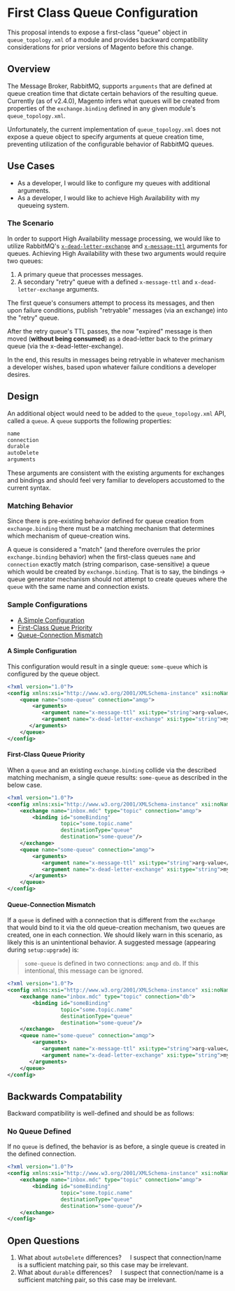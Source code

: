 # First Class Queue Configuration

This proposal intends to expose a first-class "queue" object in `queue_topology.xml` of a module and provides backward compatibility considerations for prior versions of Magento before this change.

## Overview

The Message Broker, RabbitMQ, supports `arguments` that are defined at queue creation time that dictate certain behaviors of the resulting queue. Currently (as of v2.4.0), Magento infers what queues will be created from properties of the `exchange.binding` defined in any given module's `queue_topology.xml`.

Unfortunately, the current implementation of `queue_topology.xml` does not expose a queue object to specify arguments at queue creation time, preventing utilization of the configurable behavior of RabbitMQ queues.

## Use Cases

- As a developer, I would like to configure my queues with additional arguments.
- As a developer, I would like to achieve High Availability with my queueing system.

### The Scenario

In order to support High Availability message processing, we would like to utilize RabbitMQ's [`x-dead-letter-exchange`](https://www.rabbitmq.com/dlx.html) and [`x-message-ttl`](https://www.rabbitmq.com/ttl.html) arguments for queues. Achieving High Availability with these two arguments would require two queues:

1. A primary queue that processes messages.
2. A secondary "retry" queue with a defined `x-message-ttl` and `x-dead-letter-exchange` arguments.

The first queue's consumers attempt to process its messages, and then upon failure conditions, publish "retryable" messages (via an exchange) into the "retry" queue.

After the retry queue's TTL passes, the now "expired" message is then moved (**without being consumed**) as a dead-letter back to the primary queue (via the x-dead-letter-exchange).

In the end, this results in messages being retryable in whatever mechanism a developer wishes, based upon whatever failure conditions a developer desires.

## Design

An additional object would need to be added to the `queue_topology.xml` API, called a `queue`. A `queue` supports the following properties:

```txt
name
connection
durable
autoDelete
arguments
```

These arguments are consistent with the existing arguments for exchanges and bindings and should feel very familiar to developers accustomed to the current syntax.

### Matching Behavior

Since there is pre-existing behavior defined for queue creation from `exchange.binding` there must be a matching mechanism that determines which mechanism of queue-creation wins.

A queue is considered a "match" (and therefore overrules the prior `exchange.binding` behavior) when the first-class queues `name` and `connection` exactly match (string comparison, case-sensitive) a queue which would be created by `exchange.binding`. That is to say, the bindings -> queue generator mechanism should not attempt to create queues where the `queue` with the same name and connection exists.

### Sample Configurations

- [A Simple Configuration](#a-simple-configuration)
- [First-Class Queue Priority](#first-class-queue-priority)
- [Queue-Connection Mismatch](#queue-connection-mismatch)

#### A Simple Configuration

This configuration would result in a single queue: `some-queue` which is configured by the queue object.

```xml
<?xml version="1.0"?>
<config xmlns:xsi="http://www.w3.org/2001/XMLSchema-instance" xsi:noNamespaceSchemaLocation="urn:magento:framework-message-queue:etc/topology.xsd">
    <queue name="some-queue" connection="amqp">
        <arguments>
           <argument name="x-message-ttl" xsi:type="string">arg-value</argument>
           <argument name="x-dead-letter-exchange" xsi:type="string">my-dlx</argument>
       </arguments>
    </queue>
</config>
```

#### First-Class Queue Priority

When a `queue` and an existing `exchange.binding` collide via the described matching mechanism, a single queue results: `some-queue` as described in the below case.

```xml
<?xml version="1.0"?>
<config xmlns:xsi="http://www.w3.org/2001/XMLSchema-instance" xsi:noNamespaceSchemaLocation="urn:magento:framework-message-queue:etc/topology.xsd">
    <exchange name="inbox.mdc" type="topic" connection="amqp">
        <binding id="someBinding"
                 topic="some.topic.name"
                 destinationType="queue"
                 destination="some-queue"/>
    </exchange>
    <queue name="some-queue" connection="amqp">
        <arguments>
           <argument name="x-message-ttl" xsi:type="string">arg-value</argument>
           <argument name="x-dead-letter-exchange" xsi:type="string">my-dlx</argument>
       </arguments>
    </queue>
</config>
```

#### Queue-Connection Mismatch

If a `queue` is defined with a connection that is different from the `exchange` that would bind to it via the old queue-creation mechanism, two queues are created, one in each connection. We should likely warn in this scenario, as likely this is an unintentional behavior. A suggested message (appearing during `setup:upgrade`) is:

> `some-queue` is defined in two connections: `amqp` and `db`. If this intentional, this message can be ignored.

```xml
<?xml version="1.0"?>
<config xmlns:xsi="http://www.w3.org/2001/XMLSchema-instance" xsi:noNamespaceSchemaLocation="urn:magento:framework-message-queue:etc/topology.xsd">
    <exchange name="inbox.mdc" type="topic" connection="db">
        <binding id="someBinding"
                 topic="some.topic.name"
                 destinationType="queue"
                 destination="some-queue"/>
    </exchange>
    <queue name="some-queue" connection="amqp">
        <arguments>
           <argument name="x-message-ttl" xsi:type="string">arg-value</argument>
           <argument name="x-dead-letter-exchange" xsi:type="string">my-dlx</argument>
       </arguments>
    </queue>
</config>
```

## Backwards Compatability

Backward compatibility is well-defined and should be as follows:

### No Queue Defined

If no `queue` is defined, the behavior is as before, a single queue is created in the defined connection.

```xml
<?xml version="1.0"?>
<config xmlns:xsi="http://www.w3.org/2001/XMLSchema-instance" xsi:noNamespaceSchemaLocation="urn:magento:framework-message-queue:etc/topology.xsd">
    <exchange name="inbox.mdc" type="topic" connection="amqp">
        <binding id="someBinding"
                 topic="some.topic.name"
                 destinationType="queue"
                 destination="some-queue"/>
    </exchange>
</config>
```

## Open Questions

1. What about `autoDelete` differences?
       I suspect that connection/name is a sufficient matching pair, so this case may be irrelevant.
2. What about `durable` differences?
       I suspect that connection/name is a sufficient matching pair, so this case may be irrelevant.

